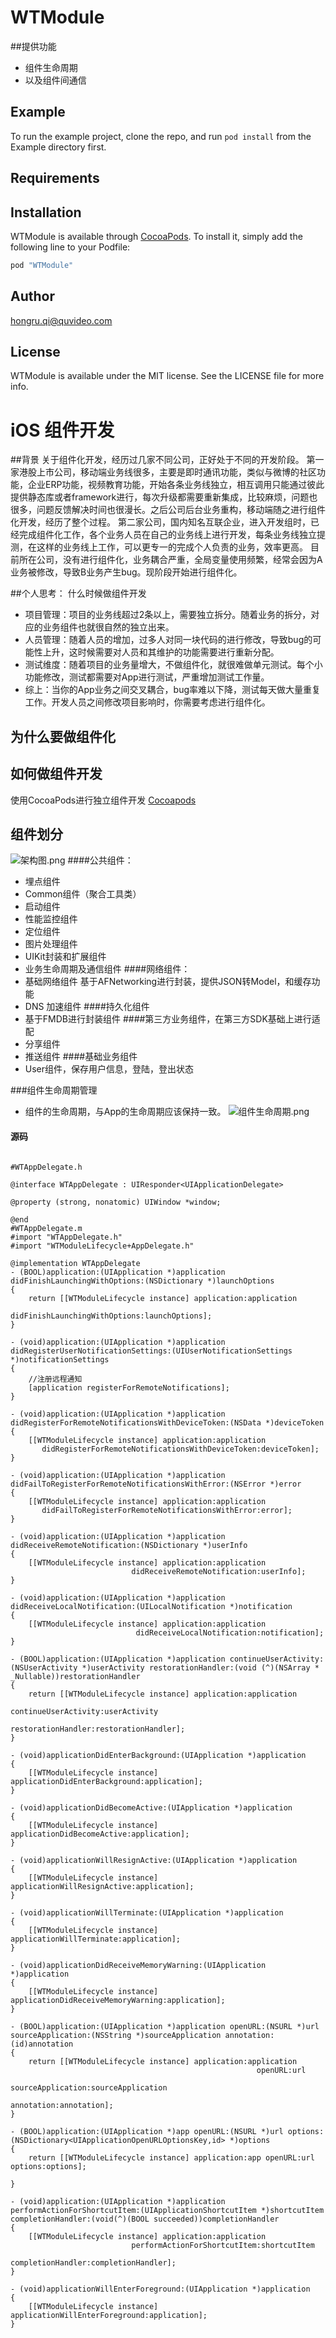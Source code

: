 # WTModule
##提供功能
- 组件生命周期
- 以及组件间通信

## Example

To run the example project, clone the repo, and run `pod install` from the Example directory first.

## Requirements

## Installation

WTModule is available through [CocoaPods](http://cocoapods.org). To install
it, simply add the following line to your Podfile:

```ruby
pod "WTModule"
```

## Author
hongru.qi@quvideo.com

## License

WTModule is available under the MIT license. See the LICENSE file for more info.

# iOS 组件开发
##背景
 关于组件化开发，经历过几家不同公司，正好处于不同的开发阶段。
第一家港股上市公司，移动端业务线很多，主要是即时通讯功能，类似与微博的社区功能，企业ERP功能，视频教育功能，开始各条业务线独立，相互调用只能通过彼此提供静态库或者framework进行，每次升级都需要重新集成，比较麻烦，问题也很多，问题反馈解决时间也很漫长。之后公司后台业务重构，移动端随之进行组件化开发，经历了整个过程。
第二家公司，国内知名互联企业，进入开发组时，已经完成组件化工作，各个业务人员在自己的业务线上进行开发，每条业务线独立提测，在这样的业务线上工作，可以更专一的完成个人负责的业务，效率更高。
目前所在公司，没有进行组件化，业务耦合严重，全局变量使用频繁，经常会因为A业务被修改，导致B业务产生bug。现阶段开始进行组件化。

##个人思考： 什么时候做组件开发
- 项目管理：项目的业务线超过2条以上，需要独立拆分。随着业务的拆分，对应的业务组件也就很自然的独立出来。
- 人员管理：随着人员的增加，过多人对同一块代码的进行修改，导致bug的可能性上升，这时候需要对人员和其维护的功能需要进行重新分配。
- 测试维度：随着项目的业务量增大，不做组件化，就很难做单元测试。每个小功能修改，测试都需要对App进行测试，严重增加测试工作量。
- 综上：当你的App业务之间交叉耦合，bug率难以下降，测试每天做大量重复工作。开发人员之间修改项目影响时，你需要考虑进行组件化。
## 为什么要做组件化

## 如何做组件开发
使用CocoaPods进行独立组件开发
 [Cocoapods](http://www.jianshu.com/p/80eeb5bc8834)

## 组件划分
![架构图.png](http://upload-images.jianshu.io/upload_images/901318-be6b6895fec095e4.png?imageMogr2/auto-orient/strip%7CimageView2/2/w/1240)
####公共组件：
- 埋点组件
- Common组件（聚合工具类）
- 启动组件
- 性能监控组件
- 定位组件
- 图片处理组件
- UIKit封装和扩展组件
- 业务生命周期及通信组件
####网络组件：
- 基础网络组件 基于AFNetworking进行封装，提供JSON转Model，和缓存功能
- DNS 加速组件
####持久化组件
- 基于FMDB进行封装组件
####第三方业务组件，在第三方SDK基础上进行适配
- 分享组件
- 推送组件
####基础业务组件
- User组件，保存用户信息，登陆，登出状态

###组件生命周期管理
- 组件的生命周期，与App的生命周期应该保持一致。
![组件生命周期.png](http://upload-images.jianshu.io/upload_images/901318-07fec64bc877746a.png?imageMogr2/auto-orient/strip%7CimageView2/2/w/1240)

#### 源码
```Objc

#WTAppDelegate.h

@interface WTAppDelegate : UIResponder<UIApplicationDelegate>

@property (strong, nonatomic) UIWindow *window;

@end
#WTAppDelegate.m
#import "WTAppDelegate.h"
#import "WTModuleLifecycle+AppDelegate.h"

@implementation WTAppDelegate
- (BOOL)application:(UIApplication *)application didFinishLaunchingWithOptions:(NSDictionary *)launchOptions
{
    return [[WTModuleLifecycle instance] application:application
                                 didFinishLaunchingWithOptions:launchOptions];
}

- (void)application:(UIApplication *)application didRegisterUserNotificationSettings:(UIUserNotificationSettings *)notificationSettings
{
    //注册远程通知
    [application registerForRemoteNotifications];
}

- (void)application:(UIApplication *)application didRegisterForRemoteNotificationsWithDeviceToken:(NSData *)deviceToken
{
    [[WTModuleLifecycle instance] application:application
       didRegisterForRemoteNotificationsWithDeviceToken:deviceToken];
}

- (void)application:(UIApplication *)application didFailToRegisterForRemoteNotificationsWithError:(NSError *)error
{
    [[WTModuleLifecycle instance] application:application
       didFailToRegisterForRemoteNotificationsWithError:error];
}

- (void)application:(UIApplication *)application didReceiveRemoteNotification:(NSDictionary *)userInfo
{
    [[WTModuleLifecycle instance] application:application
                           didReceiveRemoteNotification:userInfo];
}

- (void)application:(UIApplication *)application didReceiveLocalNotification:(UILocalNotification *)notification
{
    [[WTModuleLifecycle instance] application:application
                            didReceiveLocalNotification:notification];
}

- (BOOL)application:(UIApplication *)application continueUserActivity:(NSUserActivity *)userActivity restorationHandler:(void (^)(NSArray * _Nullable))restorationHandler
{
    return [[WTModuleLifecycle instance] application:application
                                          continueUserActivity:userActivity
                                            restorationHandler:restorationHandler];
}

- (void)applicationDidEnterBackground:(UIApplication *)application
{
    [[WTModuleLifecycle instance] applicationDidEnterBackground:application];
}

- (void)applicationDidBecomeActive:(UIApplication *)application
{
    [[WTModuleLifecycle instance] applicationDidBecomeActive:application];
}

- (void)applicationWillResignActive:(UIApplication *)application
{
    [[WTModuleLifecycle instance] applicationWillResignActive:application];
}

- (void)applicationWillTerminate:(UIApplication *)application
{
    [[WTModuleLifecycle instance] applicationWillTerminate:application];
}

- (void)applicationDidReceiveMemoryWarning:(UIApplication *)application
{
    [[WTModuleLifecycle instance] applicationDidReceiveMemoryWarning:application];
}

- (BOOL)application:(UIApplication *)application openURL:(NSURL *)url sourceApplication:(NSString *)sourceApplication annotation:(id)annotation
{
    return [[WTModuleLifecycle instance] application:application
                                                       openURL:url
                                             sourceApplication:sourceApplication
                                                    annotation:annotation];
}

- (BOOL)application:(UIApplication *)app openURL:(NSURL *)url options:(NSDictionary<UIApplicationOpenURLOptionsKey,id> *)options
{
    return [[WTModuleLifecycle instance] application:app openURL:url options:options];
    
}

- (void)application:(UIApplication *)application performActionForShortcutItem:(UIApplicationShortcutItem *)shortcutItem completionHandler:(void(^)(BOOL succeeded))completionHandler
{
    [[WTModuleLifecycle instance] application:application
                           performActionForShortcutItem:shortcutItem
                                      completionHandler:completionHandler];
}

- (void)applicationWillEnterForeground:(UIApplication *)application
{
    [[WTModuleLifecycle instance] applicationWillEnterForeground:application];
}

```


